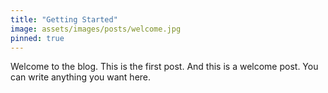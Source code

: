 ```yaml
---
title: "Getting Started"
image: assets/images/posts/welcome.jpg
pinned: true
---
```


Welcome to the blog. This is the first post. And this is a welcome post. You can write anything you want here.



